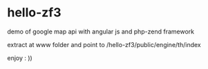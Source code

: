# hello-zf3

demo of google map api with angular js and php-zend framework 

extract at www folder and point to  /hello-zf3/public/engine/th/index

enjoy : ))
